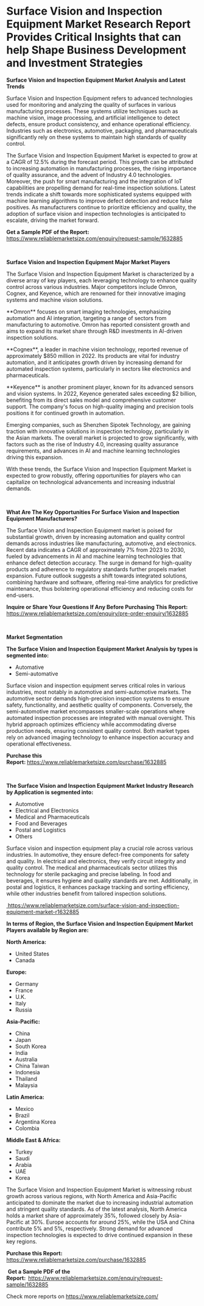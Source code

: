 <p><h1>Surface Vision and Inspection Equipment Market Research Report Provides Critical Insights that can help Shape Business Development and Investment Strategies</h1></p><p><strong>Surface Vision and Inspection Equipment Market Analysis and Latest Trends</strong></p>
<p><p>Surface Vision and Inspection Equipment refers to advanced technologies used for monitoring and analyzing the quality of surfaces in various manufacturing processes. These systems utilize techniques such as machine vision, image processing, and artificial intelligence to detect defects, ensure product consistency, and enhance operational efficiency. Industries such as electronics, automotive, packaging, and pharmaceuticals significantly rely on these systems to maintain high standards of quality control.</p><p>The Surface Vision and Inspection Equipment Market is expected to grow at a CAGR of 12.5% during the forecast period. This growth can be attributed to increasing automation in manufacturing processes, the rising importance of quality assurance, and the advent of Industry 4.0 technologies. Moreover, the push for smart manufacturing and the integration of IoT capabilities are propelling demand for real-time inspection solutions. Latest trends indicate a shift towards more sophisticated systems equipped with machine learning algorithms to improve defect detection and reduce false positives. As manufacturers continue to prioritize efficiency and quality, the adoption of surface vision and inspection technologies is anticipated to escalate, driving the market forward.</p></p>
<p><strong>Get a Sample PDF of the Report:&nbsp;</strong> <a href="https://www.reliablemarketsize.com/enquiry/request-sample/1632885?utm_campaign=2731&utm_medium=2&utm_source=Github&utm_content=ia&utm_term=29032025&utm_id=surface-vision-and-inspection-equipment">https://www.reliablemarketsize.com/enquiry/request-sample/1632885</a></p>
<p>&nbsp;</p>
<p><strong>Surface Vision and Inspection Equipment Major Market Players</strong></p>
<p><p>The Surface Vision and Inspection Equipment Market is characterized by a diverse array of key players, each leveraging technology to enhance quality control across various industries. Major competitors include Omron, Cognex, and Keyence, which are renowned for their innovative imaging systems and machine vision solutions. </p><p>**Omron** focuses on smart imaging technologies, emphasizing automation and AI integration, targeting a range of sectors from manufacturing to automotive. Omron has reported consistent growth and aims to expand its market share through R&D investments in AI-driven inspection solutions.</p><p>**Cognex**, a leader in machine vision technology, reported revenue of approximately $850 million in 2022. Its products are vital for industry automation, and it anticipates growth driven by increasing demand for automated inspection systems, particularly in sectors like electronics and pharmaceuticals.</p><p>**Keyence** is another prominent player, known for its advanced sensors and vision systems. In 2022, Keyence generated sales exceeding $2 billion, benefiting from its direct sales model and comprehensive customer support. The company's focus on high-quality imaging and precision tools positions it for continued growth in automation.</p><p>Emerging companies, such as Shenzhen Sipotek Technology, are gaining traction with innovative solutions in inspection technology, particularly in the Asian markets. The overall market is projected to grow significantly, with factors such as the rise of Industry 4.0, increasing quality assurance requirements, and advances in AI and machine learning technologies driving this expansion. </p><p>With these trends, the Surface Vision and Inspection Equipment Market is expected to grow robustly, offering opportunities for players who can capitalize on technological advancements and increasing industrial demands.</p></p>
<p>&nbsp;</p>
<p><strong>What Are The Key Opportunities For Surface Vision and Inspection Equipment Manufacturers?</strong></p>
<p><p>The Surface Vision and Inspection Equipment market is poised for substantial growth, driven by increasing automation and quality control demands across industries like manufacturing, automotive, and electronics. Recent data indicates a CAGR of approximately 7% from 2023 to 2030, fueled by advancements in AI and machine learning technologies that enhance defect detection accuracy. The surge in demand for high-quality products and adherence to regulatory standards further propels market expansion. Future outlook suggests a shift towards integrated solutions, combining hardware and software, offering real-time analytics for predictive maintenance, thus bolstering operational efficiency and reducing costs for end-users.</p></p>
<p><strong>Inquire or Share Your Questions If Any Before Purchasing This Report:</strong> <a href="https://www.reliablemarketsize.com/enquiry/pre-order-enquiry/1632885?utm_campaign=2731&utm_medium=2&utm_source=Github&utm_content=ia&utm_term=29032025&utm_id=surface-vision-and-inspection-equipment">https://www.reliablemarketsize.com/enquiry/pre-order-enquiry/1632885</a></p>
<p>&nbsp;</p>
<p><strong>Market Segmentation</strong></p>
<p><strong>The Surface Vision and Inspection Equipment Market Analysis by types is segmented into:</strong></p>
<p><ul><li>Automative</li><li>Semi-automative</li></ul></p>
<p><p>Surface vision and inspection equipment serves critical roles in various industries, most notably in automotive and semi-automotive markets. The automotive sector demands high-precision inspection systems to ensure safety, functionality, and aesthetic quality of components. Conversely, the semi-automotive market encompasses smaller-scale operations where automated inspection processes are integrated with manual oversight. This hybrid approach optimizes efficiency while accommodating diverse production needs, ensuring consistent quality control. Both market types rely on advanced imaging technology to enhance inspection accuracy and operational effectiveness.</p></p>
<p><strong>Purchase this Report:&nbsp;</strong><a href="https://www.reliablemarketsize.com/purchase/1632885?utm_campaign=2731&utm_medium=2&utm_source=Github&utm_content=ia&utm_term=29032025&utm_id=surface-vision-and-inspection-equipment">https://www.reliablemarketsize.com/purchase/1632885</a></p>
<p>&nbsp;</p>
<p><strong>The Surface Vision and Inspection Equipment Market Industry Research by Application is segmented into:</strong></p>
<p><ul><li>Automotive</li><li>Electrical and Electronics</li><li>Medical and Pharmaceuticals</li><li>Food and Beverages</li><li>Postal and Logistics</li><li>Others</li></ul></p>
<p><p>Surface vision and inspection equipment play a crucial role across various industries. In automotive, they ensure defect-free components for safety and quality. In electrical and electronics, they verify circuit integrity and quality control. The medical and pharmaceuticals sector utilizes this technology for sterile packaging and precise labeling. In food and beverages, it ensures hygiene and quality standards are met. Additionally, in postal and logistics, it enhances package tracking and sorting efficiency, while other industries benefit from tailored inspection solutions.</p></p>
<p><a href="https://www.reliablemarketsize.com/surface-vision-and-inspection-equipment-market-r1632885?utm_campaign=2731&utm_medium=2&utm_source=Github&utm_content=ia&utm_term=29032025&utm_id=surface-vision-and-inspection-equipment">&nbsp;https://www.reliablemarketsize.com/surface-vision-and-inspection-equipment-market-r1632885</a></p>
<p><strong>In terms of Region, the Surface Vision and Inspection Equipment Market Players available by Region are:</strong></p>
<p>
    <p> <strong> North America: </strong>
        <ul>
            <li>United States</li>
            <li>Canada</li>
        </ul>
        </p> 
    <p> <strong> Europe: </strong>
        <ul>
            <li>Germany</li>
            <li>France</li>
            <li>U.K.</li>
            <li>Italy</li>
            <li>Russia</li>
        </ul>
        </p> 
    <p> <strong> Asia-Pacific: </strong>
        <ul>
            <li>China</li>
            <li>Japan</li>
            <li>South Korea</li>
            <li>India</li>
            <li>Australia</li>
            <li>China Taiwan</li>
            <li>Indonesia</li>
            <li>Thailand</li>
            <li>Malaysia</li>
        </ul>
        </p> 
    <p> <strong> Latin America: </strong>
        <ul>
            <li>Mexico</li>
            <li>Brazil</li>
            <li>Argentina Korea</li>
            <li>Colombia</li>
        </ul>
        </p> 
    <p> <strong> Middle East & Africa: </strong>
        <ul>
            <li>Turkey</li>
            <li>Saudi</li>
            <li>Arabia</li>
            <li>UAE</li>
            <li>Korea</li>
        </ul>
    </p>
    </p>
<p><p>The Surface Vision and Inspection Equipment Market is witnessing robust growth across various regions, with North America and Asia-Pacific anticipated to dominate the market due to increasing industrial automation and stringent quality standards. As of the latest analysis, North America holds a market share of approximately 35%, followed closely by Asia-Pacific at 30%. Europe accounts for around 25%, while the USA and China contribute 5% and 5%, respectively. Strong demand for advanced inspection technologies is expected to drive continued expansion in these key regions.</p></p>
<p><strong>Purchase this Report: </strong><a href="https://www.reliablemarketsize.com/purchase/1632885?utm_campaign=2731&utm_medium=2&utm_source=Github&utm_content=ia&utm_term=29032025&utm_id=surface-vision-and-inspection-equipment">https://www.reliablemarketsize.com/purchase/1632885</a></p>
<p>&nbsp;<strong>Get a Sample PDF of the Report:&nbsp;&nbsp;</strong><a href="https://www.reliablemarketsize.com/enquiry/request-sample/1632885?utm_campaign=2731&utm_medium=2&utm_source=Github&utm_content=ia&utm_term=29032025&utm_id=surface-vision-and-inspection-equipment">https://www.reliablemarketsize.com/enquiry/request-sample/1632885</a></p>
<p><strong></strong></p>
<p>Check more reports on <a href="https://www.reliablemarketsize.com/?utm_campaign=2731&utm_medium=2&utm_source=Github&utm_content=ia&utm_term=29032025&utm_id=surface-vision-and-inspection-equipment">https://www.reliablemarketsize.com/</a></p>